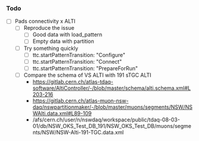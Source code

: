 ### Todo

- [ ] Pads connectivity x ALTI
  - [ ] Reproduce the issue
    - [ ] Good data with load_pattern
    - [ ] Empty data with partition
  - [ ] Try something quickly
    - [ ] ttc.startPatternTransition: "Configure"
    - [ ] ttc.startPatternTransition: "Connect"
    - [ ] ttc.startPatternTransition: "PrepareForRun"
  - [ ] Compare the schema of VS ALTI with 191 sTGC ALTI
    - https://gitlab.cern.ch/atlas-tdaq-software/AltiController/-/blob/master/schema/alti.schema.xml#L203-216
    - https://gitlab.cern.ch/atlas-muon-nsw-daq/nswpartitionmaker/-/blob/master/muons/segments/NSW/NSWAlti.data.xml#L89-109
    - /afs/cern.ch/user/n/nswdaq/workspace/public/tdaq-08-03-01/db/NSW_OKS_Test_DB_191/NSW_OKS_Test_DB/muons/segments/NSW/NSW-Alti-191-TGC.data.xml

